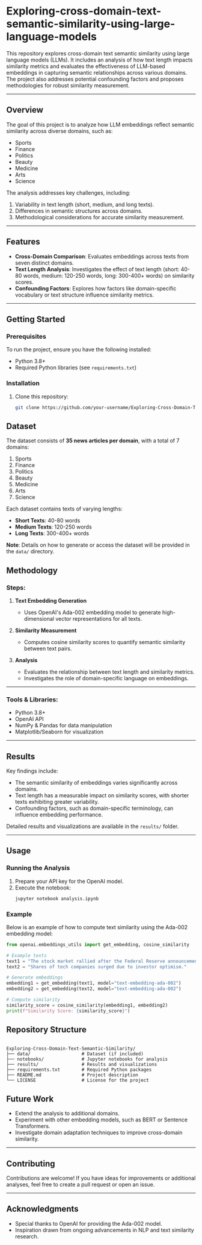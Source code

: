 # Exploring-cross-domain-text-semantic-similarity-using-large-language-models
This repository explores cross-domain text semantic similarity using large language models (LLMs). It includes an analysis of how text length impacts similarity metrics and evaluates the effectiveness of LLM-based embeddings in capturing semantic relationships across various domains. The project also addresses potential confounding factors and proposes methodologies for robust similarity measurement.

---

## Overview

The goal of this project is to analyze how LLM embeddings reflect semantic similarity across diverse domains, such as:
- Sports
- Finance
- Politics
- Beauty
- Medicine
- Arts
- Science

The analysis addresses key challenges, including:
1. Variability in text length (short, medium, and long texts).
2. Differences in semantic structures across domains.
3. Methodological considerations for accurate similarity measurement.

---

## Features
- **Cross-Domain Comparison**: Evaluates embeddings across texts from seven distinct domains.
- **Text Length Analysis**: Investigates the effect of text length (short: 40-80 words, medium: 120-250 words, long: 300-400+ words) on similarity scores.
- **Confounding Factors**: Explores how factors like domain-specific vocabulary or text structure influence similarity metrics.

---

## Getting Started

### Prerequisites
To run the project, ensure you have the following installed:
- Python 3.8+
- Required Python libraries (see `requirements.txt`)

### Installation
1. Clone this repository:
   ```bash
   git clone https://github.com/your-username/Exploring-Cross-Domain-Text-Semantic-Similarity.git

## Dataset

The dataset consists of **35 news articles per domain**, with a total of 7 domains:

1. Sports  
2. Finance  
3. Politics  
4. Beauty  
5. Medicine  
6. Arts  
7. Science  

Each dataset contains texts of varying lengths:

- **Short Texts**: 40-80 words  
- **Medium Texts**: 120-250 words  
- **Long Texts**: 300-400+ words  

**Note**: Details on how to generate or access the dataset will be provided in the `data/` directory.

## Methodology

### Steps:

1. **Text Embedding Generation**  
   - Uses OpenAI's Ada-002 embedding model to generate high-dimensional vector representations for all texts.

2. **Similarity Measurement**  
   - Computes cosine similarity scores to quantify semantic similarity between text pairs.

3. **Analysis**  
   - Evaluates the relationship between text length and similarity metrics.  
   - Investigates the role of domain-specific language on embeddings.

---

### Tools & Libraries:
- Python 3.8+  
- OpenAI API  
- NumPy & Pandas for data manipulation  
- Matplotlib/Seaborn for visualization  

---

## Results

Key findings include:

- The semantic similarity of embeddings varies significantly across domains.
- Text length has a measurable impact on similarity scores, with shorter texts exhibiting greater variability.
- Confounding factors, such as domain-specific terminology, can influence embedding performance.

Detailed results and visualizations are available in the `results/` folder.

---

## Usage

### Running the Analysis

1. Prepare your API key for the OpenAI model.
2. Execute the notebook:
   ```bash
   jupyter notebook analysis.ipynb

### Example

Below is an example of how to compute text similarity using the Ada-002 embedding model:

```python
from openai.embeddings_utils import get_embedding, cosine_similarity

# Example texts
text1 = "The stock market rallied after the Federal Reserve announcement."
text2 = "Shares of tech companies surged due to investor optimism."

# Generate embeddings
embedding1 = get_embedding(text1, model="text-embedding-ada-002")
embedding2 = get_embedding(text2, model="text-embedding-ada-002")

# Compute similarity
similarity_score = cosine_similarity(embedding1, embedding2)
print(f"Similarity Score: {similarity_score}")
```

## Repository Structure
```plaintext

Exploring-Cross-Domain-Text-Semantic-Similarity/
├── data/                   # Dataset (if included)
├── notebooks/              # Jupyter notebooks for analysis
├── results/                # Results and visualizations
├── requirements.txt        # Required Python packages
├── README.md               # Project description
└── LICENSE                 # License for the project
```

## Future Work

- Extend the analysis to additional domains.
- Experiment with other embedding models, such as BERT or Sentence Transformers.
- Investigate domain adaptation techniques to improve cross-domain similarity.

---

## Contributing

Contributions are welcome! If you have ideas for improvements or additional analyses, feel free to create a pull request or open an issue.


---

## Acknowledgments

- Special thanks to OpenAI for providing the Ada-002 model.
- Inspiration drawn from ongoing advancements in NLP and text similarity research.


